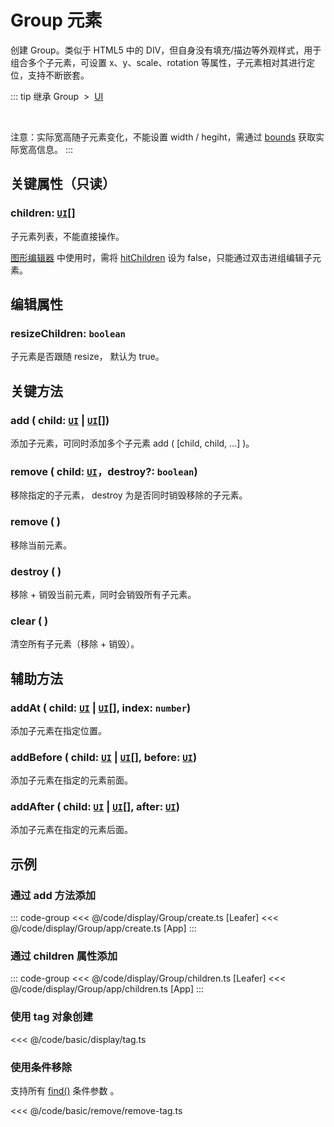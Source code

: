 # Group 元素

创建 Group。类似于 HTML5 中的 DIV，但自身没有填充/描边等外观样式，用于组合多个子元素，可设置 x、y、scale、rotation 等属性，子元素相对其进行定位，支持不断嵌套。

::: tip 继承
Group &nbsp;>&nbsp; [UI](./UI.md)

<br/>

注意：实际宽高随子元素变化，不能设置 width / hegiht，需通过 [bounds](/reference/UI/bounds.md) 获取实际宽高信息。
:::

## 关键属性（只读）

### children: [`UI`](./UI.md)[]

子元素列表，不能直接操作。

[图形编辑器](/plugin/in/editor/index.md#编组) 中使用时，需将 [hitChildren](/reference/UI/hitChildren.md) 设为 false，只能通过双击进组编辑子元素。

## 编辑属性

### resizeChildren: `boolean`

子元素是否跟随 resize， 默认为 true。

<!-- ## 辅助属性

### zIndex: `number`

子元素可以通过设置 zIndex 控制自身在 父 Group 中的层叠顺序, 默认为 0。 -->

## 关键方法

### add ( child: [`UI`](./UI.md) | [`UI`](./UI.md)[])

添加子元素，可同时添加多个子元素 add ( [child, child, ...] )。

### remove ( child: [`UI`](./UI.md)，destroy?: `boolean`)

移除指定的子元素， destroy 为是否同时销毁移除的子元素。

### remove ( )

移除当前元素。

### destroy ( )

移除 + 销毁当前元素，同时会销毁所有子元素。

### clear ( )

清空所有子元素（移除 + 销毁）。

## 辅助方法

### addAt ( child: [`UI`](./UI.md) | [`UI`](./UI.md)[], index: `number`)

添加子元素在指定位置。

### addBefore ( child: [`UI`](./UI.md) | [`UI`](./UI.md)[], before: [`UI`](./UI.md))

添加子元素在指定的元素前面。

### addAfter ( child: [`UI`](./UI.md) | [`UI`](./UI.md)[], after: [`UI`](./UI.md))

添加子元素在指定的元素后面。

<!-- ### clone ( ):[`UI`](/reference/display/UI.md)

克隆当前元素。 -->

<!-- ### 批量操作

### addMany ( child: [`UI`](./UI.md), child[`UI`](./UI.md), ... )

添加多个子元素，推荐使用 add ( [child, child, ...] ) 代替。
 -->

<!-- ## 继承元素

### [UI](./UI.md) -->

<!-- ## API

### [Group](/api/classes/Group.md) -->

## 示例

### 通过 add 方法添加

::: code-group
<<< @/code/display/Group/create.ts [Leafer]
<<< @/code/display/Group/app/create.ts [App]
:::

### 通过 children 属性添加

::: code-group
<<< @/code/display/Group/children.ts [Leafer]
<<< @/code/display/Group/app/children.ts [App]
:::

### 使用 tag 对象创建

<<< @/code/basic/display/tag.ts

### 使用条件移除

支持所有 [find()](/reference/UI/find.md) 条件参数 。

<<< @/code/basic/remove/remove-tag.ts
